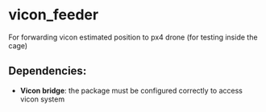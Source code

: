 # vicon_feeder
For forwarding vicon estimated position to px4 drone (for testing inside the cage)

## Dependencies:

- **Vicon bridge**: the package must be configured correctly to access vicon system